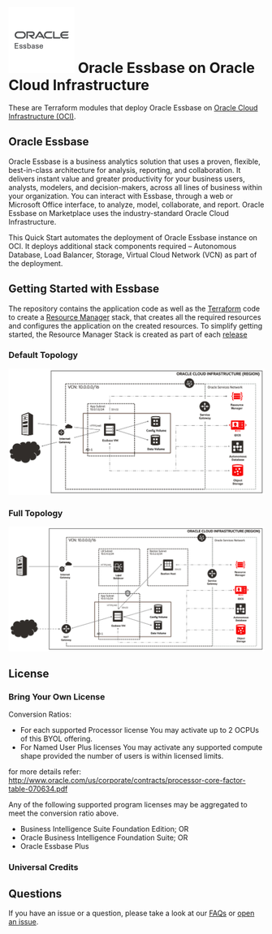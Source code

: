 # ![Essbase Logo](./images/oracle-Essbase.png) Oracle Essbase on Oracle Cloud Infrastructure

These are Terraform modules that deploy Oracle Essbase on [Oracle Cloud Infrastructure (OCI)][oci].

## Oracle Essbase

Oracle Essbase is a business analytics solution that uses a proven, flexible, best-in-class architecture for analysis, reporting, and collaboration. It delivers instant value and greater productivity for your business users, analysts, modelers, and decision-makers, across all lines of business within your organization. You can interact with Essbase, through a web or Microsoft Office interface, to analyze, model, collaborate, and report. Oracle Essbase on Marketplace uses the industry-standard Oracle Cloud Infrastructure.

This Quick Start automates the deployment of Oracle Essbase instance on OCI. It deploys additional stack components required – Autonomous Database, Load Balancer, Storage, Virtual Cloud Network (VCN) as part of the deployment.

## Getting Started with Essbase

The repository contains the application code as well as the [Terraform][tf] code to create a [Resource Manager][orm] stack, that creates all the required resources and configures the application on the created resources. To simplify getting started, the Resource Manager Stack is created as part of each [release](https://github.com/oracle-quickstart/oci-essbase/releases)

### Default Topology

![Default Topology Diagram](./images/image-default_topology.png)


### Full Topology

![Full Topology Diagram](./images/image-full_topology.png)


## License

### Bring Your Own License

Conversion Ratios: 
* For each supported Processor license You may activate up to 2 OCPUs of this BYOL offering.
* For Named User Plus licenses You may activate any supported compute shape provided the number of users is within licensed limits.

for more details refer: http://www.oracle.com/us/corporate/contracts/processor-core-factor-table-070634.pdf

Any of the following supported program licenses may be aggregated to meet the conversion ratio above.
* Business Intelligence Suite Foundation Edition; OR
* Oracle Business Intelligence Foundation Suite; OR
* Oracle Essbase Plus

### Universal Credits


## Questions

If you have an issue or a question, please take a look at our [FAQs](./FAQs.md) or [open an issue](https://github.com/oracle-quickstart/oci-essbase/issues/new).

[oci]: https://cloud.oracle.com/en_US/cloud-infrastructure
[orm]: https://docs.cloud.oracle.com/iaas/Content/ResourceManager/Concepts/resourcemanager.htm
[tf]: https://www.terraform.io
